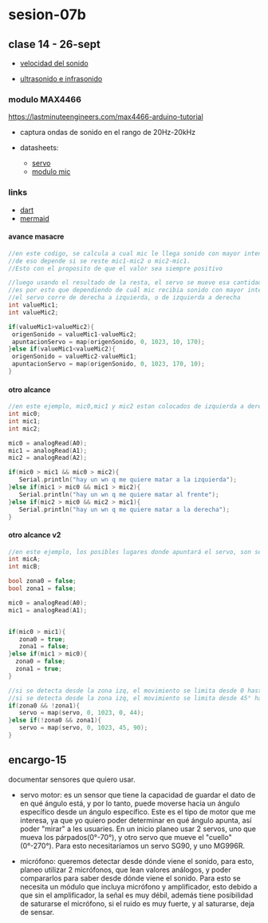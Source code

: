 # sesion-07b

## clase 14 - 26-sept

- [velocidad del sonido](https://es.wikipedia.org/wiki/Velocidad_del_sonido)

- [ultrasonido e infrasonido](https://www.lpi.tel.uva.es/~nacho/docencia/ing_ond_1/trabajos_03_04/infra_y_ultra/infrasonidos.htm)

### modulo MAX4466
<https://lastminuteengineers.com/max4466-arduino-tutorial>

- captura ondas de sonido en el rango de 20Hz-20kHz


- datasheets:
   - [servo](http://www.ee.ic.ac.uk/pcheung/teaching/DE1_EE/stores/sg90_datasheet.pdf)
   - [modulo mic](https://www.analog.com/en/products/max4466.html)

### links 
- [dart](https://dart.dev)
- [mermaid](https://mermaid.js.org)

#### avance masacre

```cpp
//en este codigo, se calcula a cual mic le llega sonido con mayor intensidad,
//de eso depende si se reste mic1-mic2 o mic2-mic1.
//Esto con el proposito de que el valor sea siempre positivo

//luego usando el resultado de la resta, el servo se mueve esa cantidad resultante(mapeada)
//es por esto que dependiendo de cuál mic recibia sonido con mayor intensidad, 
//el servo corre de derecha a izquierda, o de izquierda a derecha
int valueMic1;
int valueMic2;

if(valueMic1>valueMic2){
 origenSonido = valueMic1-valueMic2;
 apuntacionServo = map(origenSonido, 0, 1023, 10, 170); 
}else if(valueMic1<valueMic2){
 origenSonido = valueMic2-valueMic1;
 apuntacionServo = map(origenSonido, 0, 1023, 170, 10); 
}
```

#### otro alcance
```cpp
//en este ejemplo, mic0,mic1 y mic2 estan colocados de izquierda a derecha, en ese orden. 
int mic0;
int mic1;
int mic2;

mic0 = analogRead(A0);
mic1 = analogRead(A1);
mic2 = analogRead(A2);

if(mic0 > mic1 && mic0 > mic2){
   Serial.println("hay un wn q me quiere matar a la izquierda");
}else if(mic1 > mic0 && mic1 > mic2){
   Serial.println("hay un wn q me quiere matar al frente");
}else if(mic2 > mic0 && mic2 > mic1){
   Serial.println("hay un wn q me quiere matar a la derecha");
}
```

#### otro alcance v2

```cpp
//en este ejemplo, los posibles lugares donde apuntará el servo, son separados en zonas. De esta manera, asumimos que siempre que el microfono de la izq reciba sonido con mayor intensidad, significa que el sonido proviene desde la izquierda. Lo mismo para el micro a la derecha
int micA;
int micB;

bool zona0 = false;
bool zona1 = false;

mic0 = analogRead(A0);
mic1 = analogRead(A1);


if(mic0 > mic1){
   zona0 = true;
   zona1 = false;
}else if(mic1 > mic0){
  zona0 = false;
  zona1 = true;
}

//si se detecta desde la zona izq, el movimiento se limita desde 0 hasta 45°
//si se detecta desde la zona izq, el movimiento se limita desde 45° hasta 90°
if(zona0 && !zona1){
   servo = map(servo, 0, 1023, 0, 44);
}else if(!zona0 && zona1){
   servo = map(servo, 0, 1023, 45, 90);
}
```

## encargo-15

documentar sensores que quiero usar.

- servo motor: es un sensor que tiene la capacidad de guardar el dato de en qué ángulo está, y por lo tanto, puede moverse hacia un ángulo específico desde un ángulo específico. Este es el tipo de motor que me interesa, ya que yo quiero poder determinar en qué ángulo apunta, así poder "mirar" a les usuaries. En un inicio planeo usar 2 servos, uno que mueva los párpados(0°-70°), y otro servo que mueve el "cuello" (0°-270°). Para esto necesitaríamos un servo SG90, y uno MG996R.

- micrófono: queremos detectar desde dónde viene el sonido, para esto, planeo utilizar 2 micrófonos, que lean valores análogos, y poder compararlos para saber desde dónde viene el sonido. Para esto se necesita un módulo que incluya micrófono y amplificador, esto debido a que sin el amplificador, la señal es muy débil, además tiene posibilidad de saturarse el micrófono, si el ruido es muy fuerte, y al saturarse, deja de sensar.
